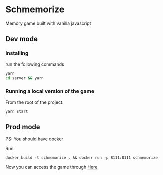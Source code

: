 # Schmemorize

Memory game built with vanilla javascript

## Dev mode

### Installing

run the following commands

```bash
yarn
cd server && yarn
```

### Running a local version of the game

From the root of the project:

```bash
yarn start
```

## Prod mode

PS: You should have docker

Run

```
docker build -t schmemorize . && docker run -p 8111:8111 schmemorize
```

Now you can access the game through [Here](http://localhost:8111)
